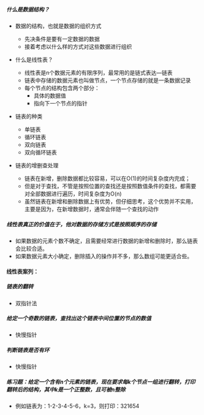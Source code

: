 ##### 什么是数据结构？

- 数据的结构，也就是数据的组织方式
  - 先决条件是要有一定数据的数据
  - 接着考虑以什么样的方式对这些数据进行组织
- 什么是线性表？
  - 线性表是n个数据元素的有限序列，最常用的是链式表达—链表
  - 链表中存储的数据元素也叫做节点，一个节点存储的就是一条数据记录
  - 每个节点的结构包含两个部分：
    - 具体的数据值
    - 指向下一个节点的指针

- 链表的种类
  - 单链表
  - 循环链表
  - 双向链表
  - 双向循环链表
- 链表的增删查处理
  - 链表在新增，删除数据都比较容易，可以在O(1)的时间复杂度内完成；
  - 但是对于查找，不管是按照位置的查找还是按照数值条件的查找，都需要对全部数据进行遍历，时间复杂度为O(n)
  - 虽然链表在新增和删除数据上有优势，但仔细思考，这个优势并不实用，主要是因为，在新增数据时，通常会伴随一个查找的动作

##### 线性表真正的价值在于，他对数据的存储方式是按照顺序的存储

- 如果数据的元素个数不确定，且需要经常进行数据的新增和删除时，那么链表会比较合适。
- 如果数据元素大小确定，删除插入的操作并不多，那么数组可能更适合些。

#### 线性表案列：

##### 链表的翻转

- 双指针法

##### 给定一个奇数的链表，查找出这个链表中间位置的节点的数值

- 快慢指针

##### 判断链表是否有环

- 快慢指针

##### 练习题：给定一个含有n个元素的链表，现在要求每k个节点一组进行翻转，打印翻转后的结构，其中k是一个正整数，且可被n整除

- 例如链表为：1-2-3-4-5-6，k=3，则打印：321654















